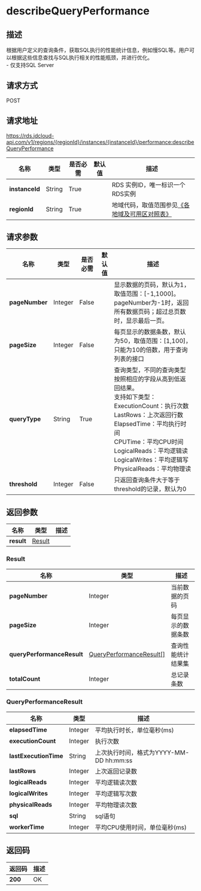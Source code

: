 # describeQueryPerformance


## 描述
根据用户定义的查询条件，获取SQL执行的性能统计信息，例如慢SQL等。用户可以根据这些信息查找与SQL执行相关的性能瓶颈，并进行优化。<br>- 仅支持SQL Server

## 请求方式
POST

## 请求地址
https://rds.jdcloud-api.com/v1/regions/{regionId}/instances/{instanceId}/performance:describeQueryPerformance

|名称|类型|是否必需|默认值|描述|
|---|---|---|---|---|
|**instanceId**|String|True||RDS 实例ID，唯一标识一个RDS实例|
|**regionId**|String|True||地域代码，取值范围参见[《各地域及可用区对照表》](../Enum-Definitions/Regions-AZ.md)|

## 请求参数
|名称|类型|是否必需|默认值|描述|
|---|---|---|---|---|
|**pageNumber**|Integer|False||显示数据的页码，默认为1，取值范围：[-1,1000]。pageNumber为-1时，返回所有数据页码；超过总页数时，显示最后一页。|
|**pageSize**|Integer|False||每页显示的数据条数，默认为50，取值范围：[1,100]，只能为10的倍数，用于查询列表的接口|
|**queryType**|String|True||查询类型，不同的查询类型按照相应的字段从高到低返回结果。<br>支持如下类型：<br>ExecutionCount：执行次数<br>LastRows：上次返回行数<br>ElapsedTime：平均执行时间<br>CPUTime：平均CPU时间<br>LogicalReads：平均逻辑读<br>LogicalWrites：平均逻辑写<br>PhysicalReads：平均物理读<br>|
|**threshold**|Integer|False||只返回查询条件大于等于threshold的记录，默认为0|


## 返回参数
|名称|类型|描述|
|---|---|---|
|**result**|[Result](##Result)||


### <a name="Result">Result</a>
|名称|类型|描述|
|---|---|---|
|**pageNumber**|Integer|当前数据的页码|
|**pageSize**|Integer|每页显示的数据条数|
|**queryPerformanceResult**|[QueryPerformanceResult[]](##QueryPerformanceResult)|查询性能统计结果集|
|**totalCount**|Integer|总记录条数|
### <a name="QueryPerformanceResult">QueryPerformanceResult</a>
|名称|类型|描述|
|---|---|---|
|**elapsedTime**|Integer|平均执行时长，单位毫秒(ms)|
|**executionCount**|Integer|执行次数|
|**lastExecutionTime**|String|上次执行时间，格式为YYYY-MM-DD hh:mm:ss|
|**lastRows**|Integer|上次返回记录数|
|**logicalReads**|Integer|平均逻辑读次数|
|**logicalWrites**|Integer|平均逻辑写次数|
|**physicalReads**|Integer|平均物理读次数|
|**sql**|String|sql语句|
|**workerTime**|Integer|平均CPU使用时间，单位毫秒(ms)|

## 返回码
|返回码|描述|
|---|---|
|**200**|OK|
